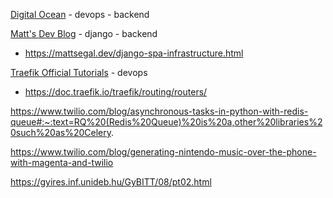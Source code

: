 [Digital Ocean](https://www.digitalocean.com/community/tutorials) - devops - backend

[Matt's Dev Blog](https://mattsegal.dev/) - django - backend
* https://mattsegal.dev/django-spa-infrastructure.html 

[Traefik Official Tutorials](https://doc.traefik.io/) - devops
* https://doc.traefik.io/traefik/routing/routers/

https://www.twilio.com/blog/asynchronous-tasks-in-python-with-redis-queue#:~:text=RQ%20(Redis%20Queue)%20is%20a,other%20libraries%20such%20as%20Celery.

https://www.twilio.com/blog/generating-nintendo-music-over-the-phone-with-magenta-and-twilio

https://gyires.inf.unideb.hu/GyBITT/08/pt02.html


